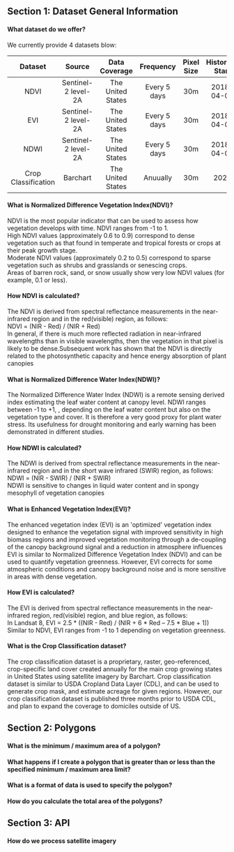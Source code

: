 ## Section 1: Dataset General Information
#### What dataset do we offer?
We currently provide 4 datasets blow:

|Dataset                 | Source                            | Data Coverage    | Frequency | Pixel Size | Historical Start  | Historical End | Format | range |
| :---------------------: | :----------: | :----------: | :-----------: | :-----------: |:-----------: |:-----------: |:-----------:|:-----------:
| NDVI | Sentinel-2 level-2A | The United States |Every 5 days|30m| 2018-04-01  | At present  | Raster, Geotiff | -1~1 |
| EVI | Sentinel-2 level-2A | The United States |Every 5 days|30m| 2018-04-01  | At present  | Raster, Geotiff | -1~1 |
| NDWI | Sentinel-2 level-2A | The United States |Every 5 days|30m| 2018-04-01  | At present  | Raster, Geotiff | -1~1 |
| Crop Classification| Barchart | The United States | Anuually |30m| 2020  | At present  | Raster, Geotiff | 0~255 |

#### What is Normalized Difference Vegetation Index(NDVI)?
NDVI is the most popular indicator that can be used to assess how vegetation develops with time. NDVI ranges from -1 to 1.\
High NDVI values (approximately 0.6 to 0.9) correspond to dense vegetation such as that found in temperate and tropical forests or crops at their peak growth stage.\
Moderate NDVI values (approximately 0.2 to 0.5) correspond to sparse vegetation such as shrubs and grasslands or senescing crops.\
Areas of barren rock, sand, or snow usually show very low NDVI values (for example, 0.1 or less).

#### How NDVI is calculated?
The NDVI is derived from spectral reflectance measurements in the near-infrared region and in the red(visible) region, as follows:\
NDVI = (NIR - Red) / (NIR + Red)\
In general, if there is much more reflected radiation in near-infrared wavelengths than in visible wavelengths, then the vegetation in that pixel is likely to be dense.Subsequent work has shown that the NDVI is directly related to the photosynthetic capacity and hence energy absorption of plant canopies

#### What is Normalized Difference Water Index(NDWI)?
The Normalized Difference Water Index (NDWI) is a remote sensing derived index estimating the leaf
water content at canopy level. NDWI ranges between -1 to +1, , depending on the leaf water content but also on the vegetation type and cover.
It is therefore a very good proxy for plant water stress.  Its usefulness for drought monitoring and early warning has been demonstrated in different studies.

#### How NDWI is calculated?
The NDWI is derived from spectral reflectance measurements in the near-infrared region and in the short wave infrared (SWIR)  region, as follows:\
NDWI = (NIR - SWIR) / (NIR + SWIR)\
NDWI is sensitive to changes in liquid water content and in spongy mesophyll of vegetation canopies

#### What is Enhanced Vegetation Index(EVI)?
The enhanced vegetation index (EVI) is an 'optimized' vegetation index designed to enhance the vegetation signal with improved sensitivity in high biomass regions and improved vegetation monitoring through a de-coupling of the canopy background signal and a reduction in atmosphere influences\
EVI is similar to Normalized Difference Vegetation Index (NDVI) and can be used to quantify vegetation greenness. However, EVI corrects for some atmospheric conditions and canopy background noise and is more sensitive in areas with dense vegetation.

#### How EVI is calculated?
The EVI is derived from spectral reflectance measurements in the near-infrared region,  red(visible) region, and blue region, as follows:\
In Landsat 8, EVI = 2.5 * ((NIR - Red) / (NIR + 6 * Red – 7.5 * Blue + 1))\
Similar to NDVI, EVI ranges from -1 to 1 depending on vegetation greenness.

#### What is the Crop Classification dataset?
The crop classification dataset is a proprietary, raster, geo-referenced, crop-specific land cover created annually for the main crop growing states in United States using satellite imagery by Barchart.
Crop classification dataset is similar to USDA Cropland Data Layer (CDL), and can be used to generate crop mask, and estimate acreage for given regions.
However, our crop classification dataset is published three months prior to USDA CDL, and plan to expand the coverage to domiciles outside of US.



## Section 2: Polygons

#### What is the minimum / maximum area of a polygon?

#### What happens if I create a polygon that is greater than or less than the specified minimum / maximum area limit?

#### What is a format of data is used to specify the polygon?

#### How do you calculate the total area of the polygons?


## Section 3: API

#### How do we process satellite imagery
